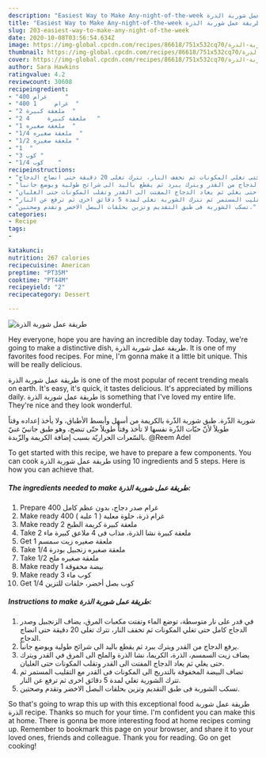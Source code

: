 ```yaml
---
description: "Easiest Way to Make Any-night-of-the-week طريقة عمل شوربة الذرة"
title: "Easiest Way to Make Any-night-of-the-week طريقة عمل شوربة الذرة"
slug: 203-easiest-way-to-make-any-night-of-the-week
date: 2020-10-08T03:56:54.634Z
image: https://img-global.cpcdn.com/recipes/86618/751x532cq70/الصورة-الرئيسية-لوصفةطريقة-عمل-شوربة-الذرة.jpg
thumbnail: https://img-global.cpcdn.com/recipes/86618/751x532cq70/الصورة-الرئيسية-لوصفةطريقة-عمل-شوربة-الذرة.jpg
cover: https://img-global.cpcdn.com/recipes/86618/751x532cq70/الصورة-الرئيسية-لوصفةطريقة-عمل-شوربة-الذرة.jpg
author: Sara Hawkins
ratingvalue: 4.2
reviewcount: 30608
recipeingredient:
- "400 غرام     "
- "400 غرام     1  "
- "2 ملعقة كبيرة  "
- "2 ملعقة كبيرة     4   "
- "1 ملعقة صغيره  "
- "1/4 ملعقة صغيره  "
- "1/2 ملعقة صغيره "
- "1  "
- "3 كوب "
- "1/4 كوب    "
recipeinstructions:
- "في قدر على نار متوسطة، توضع الماء وتفتت مكعبات المرق، يضاف الزنجبيل وصدر الدجاج كامل حتى تغلي المكونات ثم تخفف النار، تترك تغلى 20 دقيقة حتى انضاج الدجاج."
- "يرفع الدجاج من القدر ويترك يبرد ثم يقطع باليد الى شرائح طولية ويوضع جانباً."
- "يضاف زيت السمسم، الذرة، الكريما، نشا الذرة والملح الى المرق في القدر ويترك حتى يغلي ثم يعاد الدجاج المفتت الى القدر وتقلب المكونات حتى الغليان."
- "تضاف البيضة المخفوقة بالتدريج الى المكونات فى القدر مع التقليب المستمر ثم تترك الشورية تغلي لمدة 5 دقائق اخرى ثم ترفع عن النار."
- "تسكب الشوربة فى طبق التقديم وتزين بحلقات البصل الاخضر وتقدم وصحتين."
categories:
- Recipe
tags:
- 

katakunci:  
nutrition: 267 calories
recipecuisine: American
preptime: "PT35M"
cooktime: "PT44M"
recipeyield: "2"
recipecategory: Dessert

---
```



![طريقة عمل شوربة الذرة](https://img-global.cpcdn.com/recipes/86618/751x532cq70/الصورة-الرئيسية-لوصفةطريقة-عمل-شوربة-الذرة.jpg)

Hey everyone, hope you are having an incredible day today. Today, we're going to make a distinctive dish, طريقة عمل شوربة الذرة. It is one of my favorites food recipes. For mine, I'm gonna make it a little bit unique. This will be really delicious.

طريقة عمل شوربة الذرة is one of the most popular of recent trending meals on earth. It's easy, it's quick, it tastes delicious. It's appreciated by millions daily. طريقة عمل شوربة الذرة is something that I've loved my entire life. They're nice and they look wonderful.

شوربة الذّرة. طبق شوربة الذّرة بالكريمة من أسهل وأبسط الأطباق، ولا يأخذ إعداده وقتاً طويلاً لأنّ حبّات الذّرة نفسها لا تأخذ وقتاً طويلاً حتّى تنضج، وهو طبق جانبيّ غنيّ بالسّعرات الحراريّة بسبب إضافة الكريمة والزّبدة. @Reem Adel


To get started with this recipe, we have to prepare a few components. You can cook طريقة عمل شوربة الذرة using 10 ingredients and 5 steps. Here is how you can achieve that.

<!--inarticleads1-->

##### The ingredients needed to make طريقة عمل شوربة الذرة:

1. Prepare 400 غرام صدر دجاج، بدون عظم كامل
1. Make ready 400 غرام ذرة، حلوة معلبة ( 1 علبة )
1. Make ready 2 ملعقة كبيرة كريمة الطبخ
1. Take 2 ملعقة كبيرة نشا الذرة، مذاب فى 4 ملاعق كبيرة ماء
1. Get 1 ملعقة صغيره زيت سمسم
1. Take 1/4 ملعقة صغيره زنجبيل بودرة
1. Take 1/2 ملعقة صغيره ملح
1. Make ready 1 بيضة مخفوقة
1. Make ready 3 كوب ماء
1. Get 1/4 كوب بصل أخضر، حلقات للتزين




<!--inarticleads2-->

##### Instructions to make طريقة عمل شوربة الذرة:

1. في قدر على نار متوسطة، توضع الماء وتفتت مكعبات المرق، يضاف الزنجبيل وصدر الدجاج كامل حتى تغلي المكونات ثم تخفف النار، تترك تغلى 20 دقيقة حتى انضاج الدجاج.
1. يرفع الدجاج من القدر ويترك يبرد ثم يقطع باليد الى شرائح طولية ويوضع جانباً.
1. يضاف زيت السمسم، الذرة، الكريما، نشا الذرة والملح الى المرق في القدر ويترك حتى يغلي ثم يعاد الدجاج المفتت الى القدر وتقلب المكونات حتى الغليان.
1. تضاف البيضة المخفوقة بالتدريج الى المكونات فى القدر مع التقليب المستمر ثم تترك الشورية تغلي لمدة 5 دقائق اخرى ثم ترفع عن النار.
1. تسكب الشوربة فى طبق التقديم وتزين بحلقات البصل الاخضر وتقدم وصحتين.




So that's going to wrap this up with this exceptional food طريقة عمل شوربة الذرة recipe. Thanks so much for your time. I'm confident you can make this at home. There is gonna be more interesting food at home recipes coming up. Remember to bookmark this page on your browser, and share it to your loved ones, friends and colleague. Thank you for reading. Go on get cooking!

